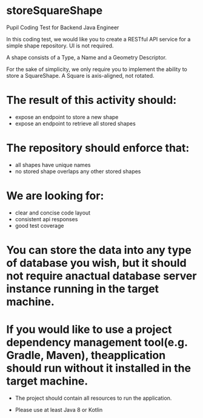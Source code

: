 # storeSquareShape
Pupil Coding Test for Backend Java Engineer

In this coding test, we would like you to create a RESTful API service for a simple shape repository. 
UI is not required.

A shape consists of a Type, a Name and a Geometry Descriptor.

For the sake of simplicity, we only require you to implement the ability to store a SquareShape. 
A Square is axis-aligned, not rotated.

# The result of this activity should:
- expose an endpoint to store a new shape    
- expose an endpoint to retrieve all stored shapes

# The repository should enforce that:
- all shapes have unique names    
- no stored shape overlaps any other stored shapes

# We are looking for:
- clear and concise code layout    
- consistent api responses    
- good test coverage

# You can store the data into any type of database you wish, but it should not require anactual database server instance running in the target machine.

# If you would like to use a project dependency management tool(e.g. Gradle, Maven), theapplication should run without it installed in the target machine.

* The project should contain all resources to run the application.

* Please use at least Java 8 or Kotlin























































































































































































